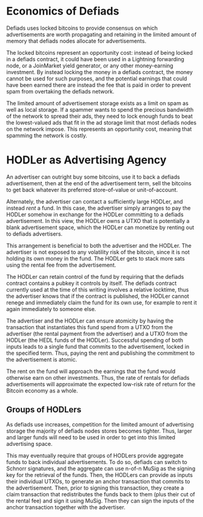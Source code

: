 Economics of Defiads
====================

Defiads uses locked bitcoins to provide consensus on which advertisements
are worth propagating and retaining in the limited amount of memory that
defiads nodes allocate for advertisements.

The locked bitcoins represent an opportunity cost: instead of being locked
in a defiads contract, it could have been used in a Lightning forwarding
node, or a JoinMarket yield generator, or any other money-earning
investment.
By instead locking the money in a defiads contract, the money cannot be used
for such purposes, and the potential earnings that could have been earned
there are instead the fee that is paid in order to prevent spam from
overtaking the defiads network.

The limited amount of advertisement storage exists as a limit on spam as
well as local storage.
If a spammer wants to spend the precious bandwidth of the network to spread
their ads, they need to lock enough funds to beat the lowest-valued ads
that fit in the ad storage limit that most defiads nodes on the network
impose.
This represents an opportunity cost, meaning that spamming the network is
costly.

HODLer as Advertising Agency
============================

An advertiser can outright buy some bitcoins, use it to back a defiads
advertisement, then at the end of the advertisement term, sell the
bitcoins to get back whatever its preferred store-of-value or
unit-of-account.

Alternately, the advertiser can contact a sufficiently large HODLer,
and instead *rent* a fund.
In this case, the advertiser simply arranges to pay the HODLer somehow
in exchange for the HODLer committing to a defiads advertisement.
In this view, the HODLer owns a UTXO that is potentially a blank
advertisement space, which the HODLer can monetize by renting out to
defiads advertisers.

This arrangement is beneficial to both the advertiser and the HODLer.
The advertiser is not exposed to any volatility risk of the bitcoin,
since it is not holding its own money in the fund.
The HODLer gets to stack more sats using the rental fee from the
advertisement.

The HODLer can retain control of the fund by requiring that the defiads
contract contains a pubkey it controls by itself.
The defiads contract currently used at the time of this writing involves a
relative locktime, thus the advertiser knows that if the contract is
published, the HODLer cannot renege and immediately claim the fund for
its own use, for example to rent it again immediately to someone else.

The advertiser and the HODLer can ensure atomicity by having the transaction
that instantiates this fund spend from a UTXO from the advertiser (the
rental payment from the advertiser) and a UTXO from the HODLer (the HEDL
funds of the HODLer).
Successful spending of both inputs leads to a single fund that commits to
the advertisement, locked in the specified term.
Thus, paying the rent and publishing the commitment to the advertisement
is atomic.

The rent on the fund will approach the earnings that the fund would
otherwise earn on other investments.
Thus, the rate of rentals for defiads advertisements will approximate
the expected low-risk rate of return for the Bitcoin economy as a
whole.

Groups of HODLers
-----------------

As defiads use increases, competition for the limited amount of
advertising storage the majority of defiads nodes stores becomes tighter.
Thus, larger and larger funds will need to be used in order to get into
this limited advertising space.

This may eventually require that groups of HODLers provide aggregate funds
to back individual advertisements.
To do so, defiads can switch to Schnorr signatures, and the aggregate can
use n-of-n MuSig as the signing key for the retrieval of the funds.
Then, the HODLers can provide as inputs their individual UTXOs, to generate
an anchor transaction that commits to the advertisement.
Then, prior to signing this transaction, they create a claim transaction
that redistributes the funds back to them (plus their cut of the rental
fee) and sign it using MuSig.
Then they can sign the inputs of the anchor transaction together with the
advertiser.
